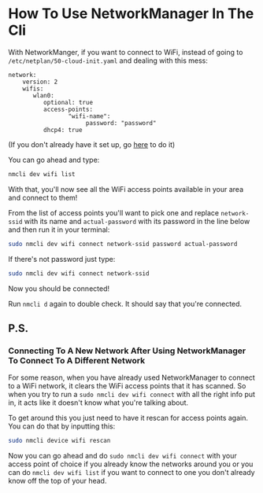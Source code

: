 # How To Use NetworkManager In The Cli

With NetworkManger, if you want to connect to WiFi, instead of going to `/etc/netplan/50-cloud-init.yaml` and dealing with this mess:

```
network:
    version: 2
    wifis:
       wlan0:
          optional: true
          access-points:
                 "wifi-name":
                      password: "password"
          dhcp4: true
```

(If you don't already have it set up, go [here](./ubuntu-systemd-networkd-to-networkmanager) to do it)

You can go ahead and type:
```bash
nmcli dev wifi list
```

With that, you'll now see all the WiFi access points available in your area and connect to them!

From the list of access points you'll want to pick one and replace `network-ssid` with its name and `actual-password` with its password in the line below and then run it in your terminal:
```bash
sudo nmcli dev wifi connect network-ssid password actual-password
```

If there's not password just type:
```bash
sudo nmcli dev wifi connect network-ssid
```

Now you should be connected!

Run `nmcli d` again to double check. It should say that you're connected.
## P.S.
### Connecting To A New Network After Using NetworkManager To Connect To A Different Network

For some reason, when you have already used NetworkManager to connect to a WiFi network, it clears the WiFi access points that it has scanned. So when you try to run a `sudo nmcli dev wifi connect` with all the right info put in, it acts like it doesn't know what you're talking about.

To get around this you just need to have it rescan for access points again. You can do that by inputting this:
```bash
sudo nmcli device wifi rescan
```

Now you can go ahead and do `sudo nmcli dev wifi connect` with your access point of choice if you already know the networks around you or you can do `nmcli dev wifi list` if you want to connect to one you don't already know off the top of your head.